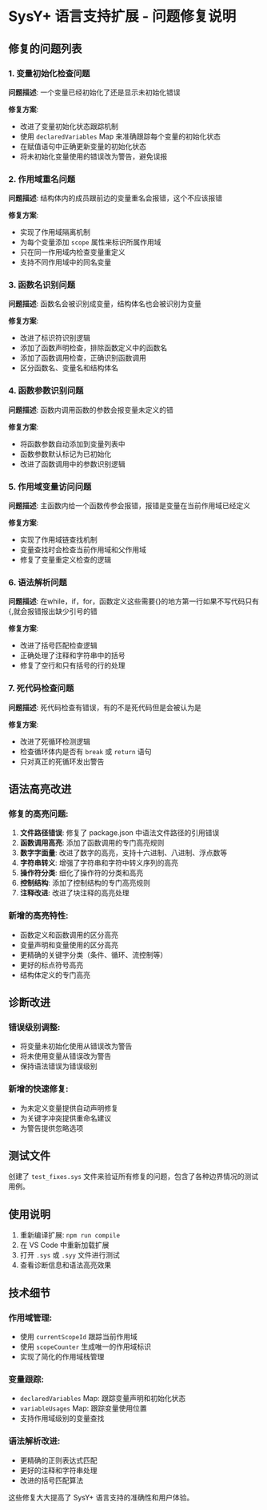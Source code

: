 # SysY+ 语言支持扩展 - 问题修复说明

## 修复的问题列表

### 1. 变量初始化检查问题
**问题描述**: 一个变量已经初始化了还是显示未初始化错误

**修复方案**:
- 改进了变量初始化状态跟踪机制
- 使用 `declaredVariables` Map 来准确跟踪每个变量的初始化状态
- 在赋值语句中正确更新变量的初始化状态
- 将未初始化变量使用的错误改为警告，避免误报

### 2. 作用域重名问题
**问题描述**: 结构体内的成员跟前边的变量重名会报错，这个不应该报错

**修复方案**:
- 实现了作用域隔离机制
- 为每个变量添加 `scope` 属性来标识所属作用域
- 只在同一作用域内检查变量重定义
- 支持不同作用域中的同名变量

### 3. 函数名识别问题
**问题描述**: 函数名会被识别成变量，结构体名也会被识别为变量

**修复方案**:
- 改进了标识符识别逻辑
- 添加了函数声明检查，排除函数定义中的函数名
- 添加了函数调用检查，正确识别函数调用
- 区分函数名、变量名和结构体名

### 4. 函数参数识别问题
**问题描述**: 函数内调用函数的参数会报变量未定义的错

**修复方案**:
- 将函数参数自动添加到变量列表中
- 函数参数默认标记为已初始化
- 改进了函数调用中的参数识别逻辑

### 5. 作用域变量访问问题
**问题描述**: 主函数内给一个函数传参会报错，报错是变量在当前作用域已经定义

**修复方案**:
- 实现了作用域链查找机制
- 变量查找时会检查当前作用域和父作用域
- 修复了变量重定义检查的逻辑

### 6. 语法解析问题
**问题描述**: 在while，if，for，函数定义这些需要{}的地方第一行如果不写代码只有{,就会报错报出缺少引号的错

**修复方案**:
- 改进了括号匹配检查逻辑
- 正确处理了注释和字符串中的括号
- 修复了空行和只有括号的行的处理

### 7. 死代码检查问题
**问题描述**: 死代码检查有错误，有的不是死代码但是会被认为是

**修复方案**:
- 改进了死循环检测逻辑
- 检查循环体内是否有 `break` 或 `return` 语句
- 只对真正的死循环发出警告

## 语法高亮改进

### 修复的高亮问题:
1. **文件路径错误**: 修复了 package.json 中语法文件路径的引用错误
2. **函数调用高亮**: 添加了函数调用的专门高亮规则
3. **数字字面量**: 改进了数字的高亮，支持十六进制、八进制、浮点数等
4. **字符串转义**: 增强了字符串和字符中转义序列的高亮
5. **操作符分类**: 细化了操作符的分类和高亮
6. **控制结构**: 添加了控制结构的专门高亮规则
7. **注释改进**: 改进了块注释的高亮处理

### 新增的高亮特性:
- 函数定义和函数调用的区分高亮
- 变量声明和变量使用的区分高亮
- 更精确的关键字分类（条件、循环、流控制等）
- 更好的标点符号高亮
- 结构体定义的专门高亮

## 诊断改进

### 错误级别调整:
- 将变量未初始化使用从错误改为警告
- 将未使用变量从错误改为警告
- 保持语法错误为错误级别

### 新增的快速修复:
- 为未定义变量提供自动声明修复
- 为关键字冲突提供重命名建议
- 为警告提供忽略选项

## 测试文件

创建了 `test_fixes.sys` 文件来验证所有修复的问题，包含了各种边界情况的测试用例。

## 使用说明

1. 重新编译扩展: `npm run compile`
2. 在 VS Code 中重新加载扩展
3. 打开 `.sys` 或 `.syy` 文件进行测试
4. 查看诊断信息和语法高亮效果

## 技术细节

### 作用域管理:
- 使用 `currentScopeId` 跟踪当前作用域
- 使用 `scopeCounter` 生成唯一的作用域标识
- 实现了简化的作用域栈管理

### 变量跟踪:
- `declaredVariables` Map: 跟踪变量声明和初始化状态
- `variableUsages` Map: 跟踪变量使用位置
- 支持作用域级别的变量查找

### 语法解析改进:
- 更精确的正则表达式匹配
- 更好的注释和字符串处理
- 改进的括号匹配算法

这些修复大大提高了 SysY+ 语言支持的准确性和用户体验。 